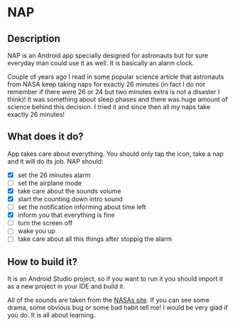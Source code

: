 # NAP

## Description

NAP is an Android app specially designed for astronauts but for sure everyday man could use it as well. It is basically an alarm clock. 

Couple of years ago I read in some popular science article that astronauts from NASA keep taking naps for exactly 26 minutes (in fact I do not remember if there were 26 or 24 but two minutes extra is not a disaster I think)! It was something about sleep phases and there was huge amount of science behind this decision. I tried it and since then all my naps take exactly 26 minutes!

## What does it do?

App takes care about everything. You should only tap the icon, take a nap and it will do its job. NAP should:
- [x] set the 26 minutes alarm
- [ ] set the airplane mode
- [x] take care about the sounds volume
- [x] start the counting down intro sound
- [ ] set the notification informing about time left
- [x] inform you that everything is fine
- [ ] turn the screen off
- [ ] wake you up
- [ ] take care about all this things after stoppig the alarm

## How to build it?

It is an Android Studio project, so if you want to run it you should import it as a new project in your IDE and build it.

All of the sounds are taken from the [NASAs site](https://www.nasa.gov/connect/sounds/index.html). If you can see some drama, some obvious bug or some bad habit tell me! I would be very glad if you do. It is all about learning.